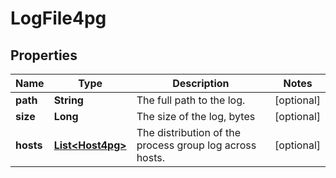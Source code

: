 

# LogFile4pg


## Properties

| Name | Type | Description | Notes |
|------------ | ------------- | ------------- | -------------|
|**path** | **String** | The full path to the log. |  [optional] |
|**size** | **Long** | The size of the log, bytes |  [optional] |
|**hosts** | [**List&lt;Host4pg&gt;**](Host4pg.md) | The distribution of the process group log across hosts. |  [optional] |



